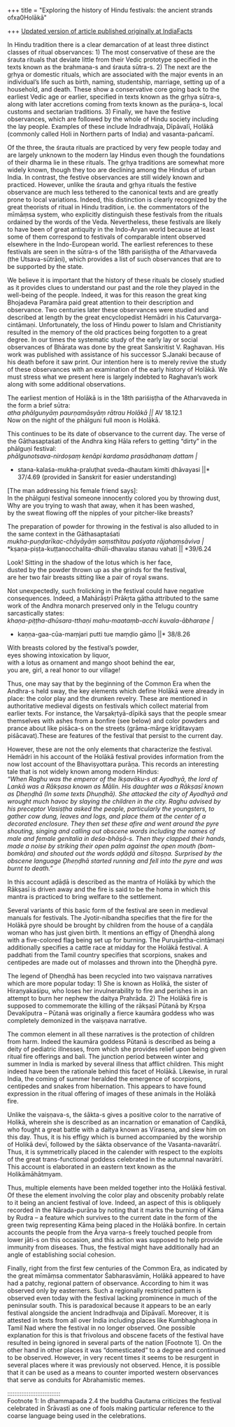 +++
title = "Exploring the history of Hindu festivals: the ancient strands ofxa0Holākā"

+++
[Updated version of article published originally at
IndiaFacts](http://indiafacts.co.in/exploring-the-history-of-hindu-festivals-the-ancient-strands-of-holaka/)

In Hindu tradition there is a clear demarcation of at least three
distinct classes of ritual observances: 1) The most conservative of
these are the śrauta rituals that deviate little from their Vedic
prototype specified in the texts known as the brahmaṇa-s and śrauta
sūtra-s. 2) The next are the gṛhya or domestic rituals, which are
associated with the major events in an individual’s life such as birth,
naming, studentship, marriage, setting up of a household, and death.
These show a conservative core going back to the earliest Vedic age or
earlier, specified in texts known as the gṛhya sūtra-s, along with later
accretions coming from texts known as the purāṇa-s, local customs and
sectarian traditions. 3) Finally, we have the festive observances, which
are followed by the whole of Hindu society including the lay people.
Examples of these include Indradhvaja, Dīpāvalī, Holākā (commonly called
Holi in Northern parts of India) and vasanta-pañcamī.

Of the three, the śrauta rituals are practiced by very few people today
and are largely unknown to the modern lay Hindus even though the
foundations of their dharma lie in these rituals. The gṛhya traditions
are somewhat more widely known, though they too are declining among the
Hindus of urban India. In contrast, the festive observances are still
widely known and practiced. However, unlike the śrauta and gṛhya rituals
the festive observance are much less tethered to the canonical texts and
are greatly prone to local variations. Indeed, this distinction is
clearly recognized by the great theorists of ritual in Hindu tradition,
i.e. the commentators of the mīmāṃsa system, who explicitly distinguish
these festivals from the rituals ordained by the words of the Veda.
Nevertheless, these festivals are likely to have been of great antiquity
in the Indo-Aryan world because at least some of them correspond to
festivals of comparable intent observed elsewhere in the Indo-European
world. The earliest references to these festivals are seen in the
sūtra-s of the 18th pariśiṣṭha of the Atharvaveda (the Utsava-sūtrāṇi),
which provides a list of such observances that are to be supported by
the state.

We believe it is important that the history of these rituals be closely
studied as it provides clues to understand our past and the role they
played in the well-being of the people. Indeed, it was for this reason
the great king Bhojadeva Paramāra paid great attention to their
description and observance. Two centuries later these observances were
studied and described at length by the great encyclopedist Hemādri in
his Caturvarga-cintāmaṇi. Unfortunately, the loss of Hindu power to
Islam and Christianity resulted in the memory of the old practices being
forgotten to a great degree. In our times the systematic study of the
early lay or social observances of Bhārata was done by the great
Sanskritist V. Raghavan. His work was published with assistance of his
successor S.Janaki because of his death before it saw print. Our
intention here is to merely revive the study of these observances with
an examination of the early history of Holākā. We must stress what we
present here is largely indebted to Raghavan’s work along with some
additional observations.

The earliest mention of Holākā is in the 18th pariśiṣṭha of the
Atharvaveda in the form a brief sūtra:  
*atha phālgunyāṃ paurṇamāsyāṃ rātrau Holākā ||* AV 18.12.1  
Now on the night of the phālguni full moon is Holākā.

This continues to be its date of observance to the current day. The
verse of the Gāthasaptaśati of the Andhra king Hāla refers to getting
“dirty” in the phālguṇi festival:  
*phālgunotsava-nirdoṣaṃ kenāpi kardama prasādhanaṃ dattam |*  
* stana-kalaśa-mukha-praluṭhat sveda-dhautam kimiti dhāvayasi ||*
37/4.69 (provided in Sanskrit for easier understanding)

\[The man addressing his female friend says\]:  
In the phālguṇi festival someone innocently colored you by throwing
dust,  
Why are you trying to wash that away, when it has been washed,  
by the sweat flowing off the nipples of your pitcher-like breasts?

The preparation of powder for throwing in the festival is also alluded
to in the same context in the Gāthasaptaśati  
*mukha-puṇḍarīkac-chāyāyāṃ saṃsthitau paśyata rājahaṃsāviva |*  
*kṣaṇa-piṣṭa-kuṭṭanocchalita-dhūli-dhavalau stanau vahati || *39/6.24

Look\! Sitting in the shadow of the lotus which is her face,  
dusted by the powder thrown up as she grinds for the festival,  
are her two fair breasts sitting like a pair of royal swans.

Not unexpectedly, such frolicking in the festival could have negative
consequences. Indeed, a Mahārāṣṭrī Prākṛta gātha attributed to the same
work of the Andhra monarch preserved only in the Telugu country
sarcastically states:  
*khaṇa-piṭṭha-dhūsara-tthaṇi mahu-maataṃb-acchi kuvala-ābharaṇe |*  
* kaṇṇa-gaa-cūa-maṃjari putti tue maṃḍio gāmo ||* 38/8.26

With breasts colored by the festival’s powder,  
eyes showing intoxication by liquor,  
with a lotus as ornament and mango shoot behind the ear,  
you are, girl, a real honor to our village\!

Thus, one may say that by the beginning of the Common Era when the
Andhra-s held sway, the key elements which define Holākā were already in
place: the color play and the drunken revelry. These are mentioned in
authoritative medieval digests on festivals which collect material from
earlier texts. For instance, the Varṣakṛtyā-dīpikā says that the people
smear themselves with ashes from a bonfire (see below) and color powders
and prance about like piśāca-s on the streets (grāma-mārge krīḍitavyaṃ
piśācavat).These are features of the festival that persist to the
current day.

However, these are not the only elements that characterize the festival.
Hemādri in his account of the Holākā festival provides information from
the now lost account of the Bhaviṣyottara purāṇa. This records an
interesting tale that is not widely known among modern Hindus:  
*“When Raghu was the emperor of the Ikṣavāku-s at Ayodhyā, the lord of
Lankā was a Rākṣasa known as Mālin. His daughter was a Rākṣasī known as
Ḍheṇḍhā (In some texts Ḍhuṇḍhā). She attacked the city of Ayodhyā and
wrought much havoc by slaying the children in the city. Raghu advised by
his preceptor Vasiṣṭha asked the people, particularly the youngsters, to
gather cow dung, leaves and logs, and place them at the center of a
decorated enclosure. They then set these afire and went around the pyre
shouting, singing and calling out obscene words including the names of
male and female genitalia in deśa-bhāṣā-s. Then they clapped their
hands, made a noise by striking their open palm against the open mouth
(bom-bomkāra) and shouted out the words aḍāḍā and śītoṣṇa. Surprised by
the obscene language Ḍheṇḍhā started running and fell into the pyre and
was burnt to death.”*

In this account aḍāḍā is described as the mantra of Holākā by which the
Rākṣasī is driven away and the fire is said to be the homa in which this
mantra is practiced to bring welfare to the settlement.

Several variants of this basic form of the festival are seen in medieval
manuals for festivals. The Jyotir-nibandha specifies that the fire for
the Holākā pyre should be brought by children from the house of a
caṇḍāla woman who has just given birth. It mentions an effigy of
Ḍheṇḍhā along with a five-colored flag being set up for burning. The
Puruṣārtha-cintāmaṇi additionally specifies a cattle race at midday for
the Holākā festival. A paddhati from the Tamil country specifies that
scorpions, snakes and centipedes are made out of molasses and thrown
into the Ḍheṇḍhā pyre.

The legend of Ḍheṇḍhā has been recycled into two vaiṣṇava narratives
which are more popular today: 1) She is known as Holikā, the sister of
Hiraṇyakaśipu, who loses her invulnerability to fire and perishes in an
attempt to burn her nephew the daitya Prahrāda. 2) The Holākā fire is
supposed to commemorate the killing of the rākṣasī Pūtanā by Kṛṣṇa
Devakīputra – Pūtanā was originally a fierce kaumāra goddess who was
completely demonized in the vaiṣṇava narrative.

The common element in all these narratives is the protection of children
from harm. Indeed the kaumāra goddess Pūtanā is described as being a
deity of pediatric illnesses, from which she provides relief upon being
given ritual fire offerings and bali. The junction period between winter
and summer in India is marked by several illness that afflict children.
This might indeed have been the rationale behind this facet of Holākā.
Likewise, in rural India, the coming of summer heralded the emergence of
scorpions, centipedes and snakes from hibernation. This appears to have
found expression in the ritual offering of images of these animals in
the Holākā fire.

Unlike the vaiṣṇava-s, the śākta-s gives a positive color to the
narrative of Holikā, wherein she is described as an incarnation or
emanation of Caṇḍikā, who fought a great battle with a daitya known as
Vīrasena, and slew him on this day. Thus, it is his effigy which is
burned accompanied by the worship of Holikā devī, followed by the śākta
observance of the Vasanta-navarātrī. Thus, it is symmetrically placed in
the calender with respect to the exploits of the great trans-functional
goddess celebrated in the autumnal navarātrī. This account is elaborated
in an eastern text known as the Holikāmāhātmyam.

Thus, multiple elements have been melded together into the Holākā
festival. Of these the element involving the color play and obscenity
probably relate to it being an ancient festival of love. Indeed, an
aspect of this is obliquely recorded in the Nārada-purāṇa by noting that
it marks the burning of Kāma by Rudra – a feature which survives to the
current date in the form of the green twig representing Kāma being
placed in the Holākā bonfire. In certain accounts the people from the
Ārya varṇa-s freely touched people from lower jāti-s on this occasion,
and this action was supposed to help provide immunity from diseases.
Thus, the festival might have additionally had an angle of establishing
social cohesion.

Finally, right from the first few centuries of the Common Era, as
indicated by the great mīmāṃsa commentator Śabharasvāmin, Holākā
appeared to have had a patchy, regional pattern of observance. According
to him it was observed only by easterners. Such a regionally restricted
pattern is observed even today with the festival lacking prominence in
much of the peninsular south. This is paradoxical because it appears to
be an early festival alongside the ancient Indradhvaja and Dīpāvalī.
Moreover, it is attested in texts from all over India including places
like Kumbhaghoṇa in Tamil Nad where the festival in no longer observed.
One possible explanation for this is that frivolous and obscene facets
of the festival have resulted in being ignored in several parts of the
nation \[Footnote 1\]. On the other hand in other places it was
“domesticated” to a degree and continued to be observed. However, in
very recent times it seems to be resurgent in several places where it
was previously not observed. Hence, it is possible that it can be used
as a means to counter imported western observances that serve as
conduits for Abrahamistic memes.

::::::::::::::::::::::::::::::  
Footnote 1: In dhammapada 2.4 the buddha Gautama criticizes the festival
celebrated in Śrāvastī as one of fools making particular reference to
the coarse language being used in the celebrations.

